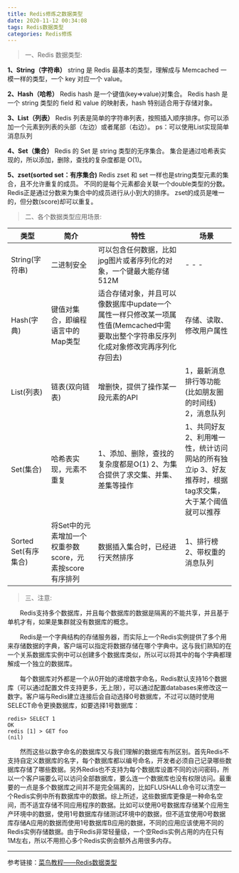 ```yaml
---
title: Redis修炼之数据类型
date: 2020-11-12 00:34:08
tags: Redis数据类型
categories: Redis修炼
---
```


>一、Redis 数据类型:

**1、String（字符串）**
string 是 Redis 最基本的类型，理解成与 Memcached 一模一样的类型，一个 key 对应一个 value。

**2、Hash（哈希）**
Redis hash 是一个键值(key=>value)对集合。
Redis hash 是一个 string 类型的 field 和 value 的映射表，hash 特别适合用于存储对象。

<!--more-->

**3、List（列表）**
Redis 列表是简单的字符串列表，按照插入顺序排序。你可以添加一个元素到列表的头部（左边）或者尾部（右边）。
ps：可以使用List实现简单消息队列

**4、Set（集合）**
Redis 的 Set 是 string 类型的无序集合。
集合是通过哈希表实现的，所以添加，删除，查找的复杂度都是 O(1)。

**5、zset(sorted set：有序集合)**
Redis zset 和 set 一样也是string类型元素的集合，且不允许重复的成员。
不同的是每个元素都会关联一个double类型的分数。Redis正是通过分数来为集合中的成员进行从小到大的排序。
zset的成员是唯一的，但分数(score)却可以重复。

>二、各个数据类型应用场景:

|类型|	简介|	特性|	场景|
|----|----|-----|----|
|String(字符串)|	二进制安全 | 可以包含任何数据，比如jpg图片或者序列化的对象，一个键最大能存储512M	| - - -|
|Hash(字典)	| 键值对集合，即编程语言中的Map类型 | 适合存储对象，并且可以像数据库中update一个属性一样只修改某一项属性值(Memcached中需要取出整个字符串反序列化成对象修改完再序列化存回去) | 存储、读取、修改用户属性|
|List(列表)	| 链表(双向链表)	| 增删快，提供了操作某一段元素的API	| 1，最新消息排行等功能(比如朋友圈的时间线) 2，消息队列 |
|Set(集合)	| 哈希表实现，元素不重复 | 1、添加、删除，查找的复杂度都是O(1) 2、为集合提供了求交集、并集、差集等操作	| 1、共同好友 2、利用唯一性，统计访问网站的所有独立ip 3、好友推荐时，根据tag求交集，大于某个阈值就可以推荐|
|Sorted Set(有序集合) | 将Set中的元素增加一个权重参数score，元素按score有序排列 | 数据插入集合时，已经进行天然排序 | 1、排行榜 2、带权重的消息队列 |

>三、注意:

&emsp;&emsp;Redis支持多个数据库，并且每个数据库的数据是隔离的不能共享，并且基于单机才有，如果是集群就没有数据库的概念。

&emsp;&emsp;Redis是一个字典结构的存储服务器，而实际上一个Redis实例提供了多个用来存储数据的字典，客户端可以指定将数据存储在哪个字典中。这与我们熟知的在一个关系数据库实例中可以创建多个数据库类似，所以可以将其中的每个字典都理解成一个独立的数据库。

&emsp;&emsp;每个数据库对外都是一个从0开始的递增数字命名，Redis默认支持16个数据库（可以通过配置文件支持更多，无上限），可以通过配置databases来修改这一数字。客户端与Redis建立连接后会自动选择0号数据库，不过可以随时使用SELECT命令更换数据库，如要选择1号数据库：
```mysql
redis> SELECT 1
OK
redis [1] > GET foo
(nil)
```

&emsp;&emsp;然而这些以数字命名的数据库又与我们理解的数据库有所区别。首先Redis不支持自定义数据库的名字，每个数据库都以编号命名，开发者必须自己记录哪些数据库存储了哪些数据。另外Redis也不支持为每个数据库设置不同的访问密码，所以一个客户端要么可以访问全部数据库，要么连一个数据库也没有权限访问。最重要的一点是多个数据库之间并不是完全隔离的，比如FLUSHALL命令可以清空一个Redis实例中所有数据库中的数据。综上所述，这些数据库更像是一种命名空间，而不适宜存储不同应用程序的数据。比如可以使用0号数据库存储某个应用生产环境中的数据，使用1号数据库存储测试环境中的数据，但不适宜使用0号数据库存储A应用的数据而使用1号数据库B应用的数据，不同的应用应该使用不同的Redis实例存储数据。由于Redis非常轻量级，一个空Redis实例占用的内在只有1M左右，所以不用担心多个Redis实例会额外占用很多内存。

******
参考链接：[菜鸟教程——Redis数据类型](https://www.runoob.com/redis/redis-data-types.html)  